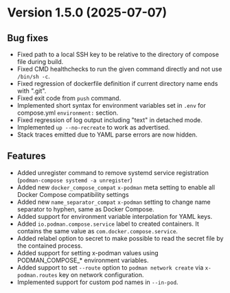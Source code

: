 Version 1.5.0 (2025-07-07)
==========================

Bug fixes
---------

- Fixed path to a local SSH key to be relative to the directory of compose file during build.
- Fixed CMD healthchecks to run the given command directly and not use `/bin/sh -c`.
- Fixed regression of dockerfile definition if current directory name ends with ".git".
- Fixed exit code from `push` command.
- Implemented short syntax for environment variables set in `.env` for compose.yml `environment:` section.
- Fixed regression of log output including "text" in detached mode.
- Implemented `up --no-recreate` to work as advertised.
- Stack traces emitted due to YAML parse errors are now hidden.


Features
--------

- Added unregister command to remove systemd service registration (`podman-compose systemd -a unregister`)
- Added new `docker_compose_compat` `x-podman` meta setting to enable all Docker Compose compatibility settings
- Added new `name_separator_compat` `x-podman` setting to change name separator to hyphen, same as Docker Compose.
- Added support for environment variable interpolation for YAML keys.
- Added `io.podman.compose.service` label to created containers. It contains the same value as
  `com.docker.compose.service`.
- Added relabel option to secret to make possible to read the secret file by the contained process.
- Added support for setting x-podman values using PODMAN_COMPOSE_* environment variables.
- Added support to set `--route` option to `podman network create` via
  `x-podman.routes` key on network configuration.
- Implemented support for custom pod names in `--in-pod`. 
